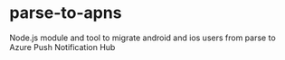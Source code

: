 # parse-to-apns
Node.js module and tool to migrate android and ios users from parse to Azure Push Notification Hub

